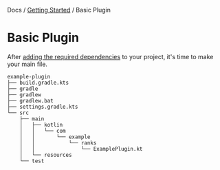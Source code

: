 Docs / [Getting Started](index.md) / Basic Plugin

# Basic Plugin

After [adding the required dependencies](setup.md) to your project, it's time to
 make your main file.

```
example-plugin
├── build.gradle.kts
├── gradle
├── gradlew
├── gradlew.bat
├── settings.gradle.kts
└── src
    ├── main
    │   ├── kotlin
    │   │   └── com
    │   │       └── example
    │   │           └── ranks
    │   │               └── ExamplePlugin.kt
    │   └── resources
    └── test
```


